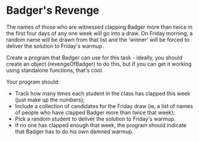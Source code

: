 # Badger's Revenge
The names of those who are witnessed clapping Badger more than twice in the first four days of any one week will go into a draw. On Friday morning, a random name will be drawn from that list and the 'winner' will be forced to deliver the solution to Friday's warmup.

Create a program that Badger can use for this task - ideally, you should create an object (revengeOfBadger) to do this, but if you can get it working using standalone functions, that's cool.

Your program should:

- Track how many times each student in the class has clapped this week (just make up the numbers);
- Include a collection of candidates for the Friday draw (ie, a list of names of people who have clapped Badger more than twice that week);
- Pick a random student to deliver the solution to Friday's warmup.
- If no one has clapped enough that week, the program should indicate that Badger has to do his own damned warmup.
